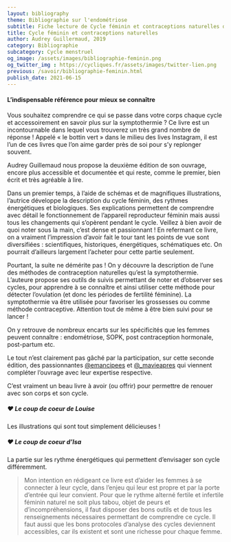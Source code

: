 ```yaml
---
layout: bibliography
theme: Bibliographie sur l'endométriose
subtitle: Fiche lecture de Cycle féminin et contraceptions naturelles d'Audrey Guillermaud
title: Cycle féminin et contraceptions naturelles
author: Audrey Guillermaud, 2019
category: Bibliographie
subcategory: Cycle menstruel
og_image: /assets/images/bibliographie-feminin.png
og_twitter_img : https://cycliques.fr/assets/images/twitter-lien.png
previous: /savoir/bibliographie-feminin.html
publish_date: 2021-06-15
---
```

#### L’indispensable référence pour mieux se connaître
Vous souhaitez comprendre ce qui se passe dans votre corps chaque cycle et accessoirement en savoir plus sur la symptothermie ? Ce livre est un incontournable dans lequel vous trouverez un très grand nombre de réponse ! Appelé « le bottin vert » dans le milieu des lives Instagram, il est l’un de ces livres que l’on aime garder près de soi pour s’y replonger souvent. 

Audrey Guillemaud nous propose la deuxième édition de son ouvrage, encore plus accessible et documentée et qui reste, comme le premier, bien écrit et très agréable à lire.

Dans un premier temps, à l’aide de schémas et de magnifiques illustrations, l’autrice développe la description du cycle féminin, des rythmes énergétiques et biologiques.
Ses explications permettent de comprendre avec détail le fonctionnement de l’appareil reproducteur féminin mais aussi tous les changements qui s’opèrent pendant le cycle. Veillez à bien avoir de quoi noter sous la main, c’est dense et passionnant ! En refermant ce livre, on a vraiment l’impression d’avoir fait le tour tant les points de vue sont diversifiées : scientifiques, historiques, énergétiques, schématiques etc. On pourrait d’ailleurs largement l’acheter pour cette partie seulement.

Pourtant, la suite ne démérite pas ! On y découvre la description de l’une des méthodes de contraception naturelles qu’est la symptothermie. L’auteure propose ses outils de suivis permettant de noter et d’observer ses cycles, pour apprendre à se connaître et ainsi utiliser cette méthode pour détecter l’ovulation (et donc les périodes de fertilité féminine). La symptothermie va être utilisée pour favoriser les grossesses ou comme méthode contraceptive. Attention tout de même à être bien suivi pour se lancer !

On y retrouve de nombreux encarts sur les spécificités que les femmes peuvent connaître : endométriose, SOPK, post contraception hormonale, post-partum etc.

Le tout n’est clairement pas gâché par la participation, sur cette seconde édition, des passionnantes [@emancipees](https://www.instagram.com/emancipees/) et [@_mavieapres](https://www.instagram.com/_mavieapres/) qui viennent compléter l’ouvrage avec leur expertise respective.

C’est vraiment un beau livre à avoir (ou offrir) pour permettre de renouer avec son corps et son cycle.

##### ♥ Le coup de coeur de Louise
Les illustrations qui sont tout simplement délicieuses !

##### ♥ Le coup de coeur d’Isa
La partie sur les rythme énergétiques qui permettent d’envisager son cycle différemment.

>Mon intention en rédigeant ce livre est d’aider les femmes à se connecter à leur cycle, dans l’enjeu qui leur est propre et par la porte d’entrée qui leur convient. Pour que le rythme alterné fertile et infertile féminin naturel ne soit plus tabou, objet de peurs et d’incompréhensions, il faut disposer des bons outils et de tous les renseignements nécessaires permettant de comprendre ce cycle. Il faut aussi que les bons protocoles d’analyse des cycles deviennent accessibles, car ils existent et sont une richesse pour chaque femme.